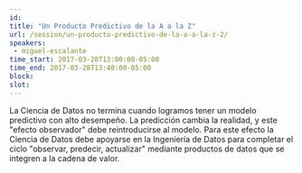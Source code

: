 ```yaml
---
id: 
title: "Un Producto Predictivo de la A a la Z"
url: /session/un-producto-predictivo-de-la-a-a-la-z-2/
speakers:
 - miguel-escalante
time_start: 2017-03-28T13:00:00-05:00
time_end: 2017-03-28T13:40:00-05:00
block: 
slot: 
---
```


La Ciencia de Datos no termina cuando logramos tener un modelo predictivo con alto desempeño. La predicción cambia la realidad, y este "efecto observador" debe reintroducirse al modelo. Para este efecto la Ciencia de Datos debe apoyarse en la Ingeniería de Datos para completar el ciclo "observar, predecir, actualizar" mediante productos de datos que se integren a la cadena de valor.